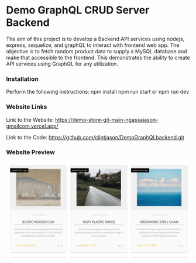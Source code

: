 # Demo GraphQL CRUD Server Backend #

The aim of this project is to develop a Backend API services using nodejs, express, sequelize, and graphQL to interact with frontend web app. The objective is to fetch
random product data to supply a MySQL database and make that accessible to the frontend.
This demonstrates the ability to create API services using GraphQL for any  utilization.

### Installation ###
Perform the following instructions:
npm install
npm run start or npm run dev

### Website Links ###
Link to the Website: https://demo-store-git-main-ngassajason-gmailcom.vercel.app/

Link to the Code: https://github.com/clintjason/DemoGraphQLbackend.git

### Website Preview
![A sample view of the web app](https://github.com/clintjason/DemoStore/blob/main/src/assets/images/demoFront.png?raw=true)